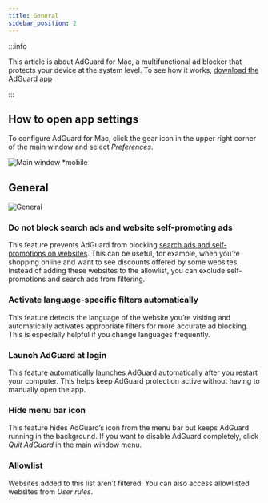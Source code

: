 ```yaml
---
title: General
sidebar_position: 2
---
```


:::info

This article is about AdGuard for Mac, a multifunctional ad blocker that protects your device at the system level. To see how it works, [download the AdGuard app](https://agrd.io/download-kb-adblock)

:::

## How to open app settings

To configure AdGuard for Mac, click the gear icon in the upper right corner of the main window and select *Preferences*.

![Main window *mobile](https://cdn.adtidy.org/content/kb/ad_blocker/mac/main.png)

## General

![General](https://cdn.adtidy.org/content/kb/ad_blocker/mac/general.png)

### Do not block search ads and website self-promoting ads

This feature prevents AdGuard from blocking [search ads and self-promotions on websites](/general/ad-filtering/search-ads). This can be useful, for example, when you’re shopping online and want to see discounts offered by some websites. Instead of adding these websites to the allowlist, you can exclude self-promotions and search ads from filtering.

### Activate language-specific filters automatically

This feature detects the language of the website you’re visiting and automatically activates appropriate filters for more accurate ad blocking. This is especially helpful if you change languages frequently.

### Launch AdGuard at login

This feature automatically launches AdGuard automatically after you restart your computer. This helps keep AdGuard protection active without having to manually open the app.

### Hide menu bar icon

This feature hides AdGuard’s icon from the menu bar but keeps AdGuard running in the background. If you want to disable AdGuard completely, click *Quit AdGuard* in the main window menu.

### Allowlist

Websites added to this list aren’t filtered. You can also access allowlisted websites from *User rules*.
